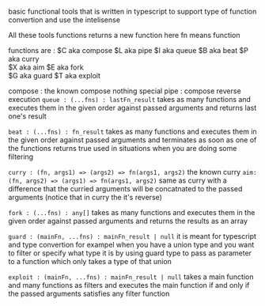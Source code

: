 basic functional tools that is written in typescript to support type of function convertion and use the intelisense

All these tools functions returns a new function
here fn means function

functions are :
$C aka compose 
$L aka pipe
$I aka queue 
$B aka beat
$P aka curry  
$X aka aim
$E aka fork  
$G aka guard
$T aka exploit

compose : the known compose nothing special
pipe : compose reverse execution
`queue : (...fns) : lastFn_result`
takes as many functions and executes them in the given order against passed arguments and returns last one's result

`beat : (...fns) : fn_result`
takes as many functions and executes them in the given order against passed arguments and terminates as soon as one of the functions returns true
used in situations when you are doing some filtering

`curry : (fn, args1) => (args2) => fn(args1, args2)` the known curry
`aim: (fn, args2) => (args1) => fn(args1, args2)` same as curry with a difference that the curried arguments will be concatnated to the passed arguments (notice that in curry the it's reverse)

`fork : (...fns) : any[]`
takes as many functions and executes them in the given order against passed arguments and returns the results as an array

`guard : (mainFn, ...fns) : mainFn_result | null`
it is meant for typescript and type convertion for exampel when you have a union type and you want to filter or specify what type it is by using guard type to pass as parameter to a function which only takes a type of that union

`exploit : (mainFn, ...fns) : mainFn_result | null`
takes a main function and many functions as filters and executes the main function if and only if the passed arguments satisfies any filter function
